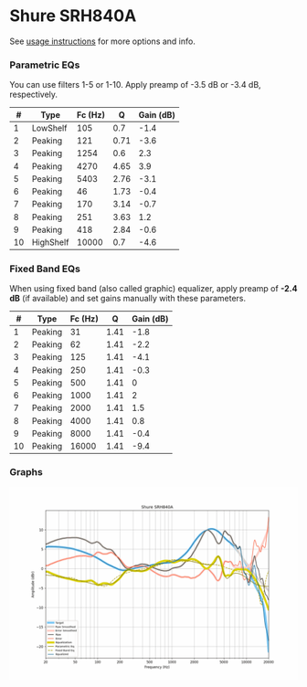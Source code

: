 # Shure SRH840A
See [usage instructions](https://github.com/jaakkopasanen/AutoEq#usage) for more options and info.

### Parametric EQs
You can use filters 1-5 or 1-10. Apply preamp of -3.5 dB or -3.4 dB, respectively.

|   # | Type      |   Fc (Hz) |    Q |   Gain (dB) |
|-----|-----------|-----------|------|-------------|
|   1 | LowShelf  |       105 | 0.7  |        -1.4 |
|   2 | Peaking   |       121 | 0.71 |        -3.6 |
|   3 | Peaking   |      1254 | 0.6  |         2.3 |
|   4 | Peaking   |      4270 | 4.65 |         3.9 |
|   5 | Peaking   |      5403 | 2.76 |        -3.1 |
|   6 | Peaking   |        46 | 1.73 |        -0.4 |
|   7 | Peaking   |       170 | 3.14 |        -0.7 |
|   8 | Peaking   |       251 | 3.63 |         1.2 |
|   9 | Peaking   |       418 | 2.84 |        -0.6 |
|  10 | HighShelf |     10000 | 0.7  |        -4.6 |

### Fixed Band EQs
When using fixed band (also called graphic) equalizer, apply preamp of **-2.4 dB** (if available) and set gains manually with these parameters.

|   # | Type    |   Fc (Hz) |    Q |   Gain (dB) |
|-----|---------|-----------|------|-------------|
|   1 | Peaking |        31 | 1.41 |        -1.8 |
|   2 | Peaking |        62 | 1.41 |        -2.2 |
|   3 | Peaking |       125 | 1.41 |        -4.1 |
|   4 | Peaking |       250 | 1.41 |        -0.3 |
|   5 | Peaking |       500 | 1.41 |         0   |
|   6 | Peaking |      1000 | 1.41 |         2   |
|   7 | Peaking |      2000 | 1.41 |         1.5 |
|   8 | Peaking |      4000 | 1.41 |         0.8 |
|   9 | Peaking |      8000 | 1.41 |        -0.4 |
|  10 | Peaking |     16000 | 1.41 |        -9.4 |

### Graphs
![](./Shure%20SRH840A.png)
